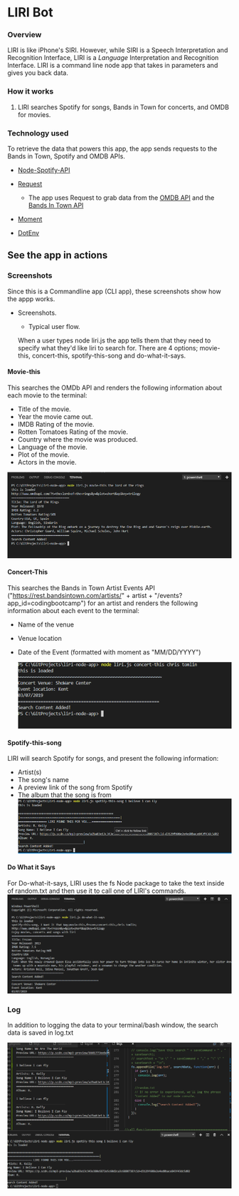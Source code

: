 # LIRI Bot

### Overview

LIRI is like iPhone's SIRI. However, while SIRI is a Speech Interpretation and Recognition Interface, LIRI is a _Language_ Interpretation and Recognition Interface. LIRI is a command line node app that takes in parameters and gives you back data.

### How it works

1. LIRI searches Spotify for songs, Bands in Town for concerts, and OMDB for movies.

### Technology used

To retrieve the data that powers this app, the app sends requests to the Bands in Town, Spotify and OMDB APIs. 

   * [Node-Spotify-API](https://www.npmjs.com/package/node-spotify-api)

   * [Request](https://www.npmjs.com/package/request)

     * The app uses Request to grab data from the [OMDB API](http://www.omdbapi.com) and the [Bands In Town API](http://www.artists.bandsintown.com/bandsintown-api)

   * [Moment](https://www.npmjs.com/package/moment)

   * [DotEnv](https://www.npmjs.com/package/dotenv)
   
## See the app in actions

### Screenshots
Since this is a Commandline app (CLI app), these screenshots show how the appp works.



* Screenshots.
    * Typical user flow.

    When a user types node liri.js the app tells them that they need to specify what they'd like liri to search for.
    There are 4 options; movie-this, concert-this, spotify-this-song and do-what-it-says.

#### Movie-this
This searches the OMDb API and renders the following information about each movie to the terminal:
  * Title of the movie.
  * Year the movie came out.
  * IMDB Rating of the movie.
  * Rotten Tomatoes Rating of the movie.
  * Country where the movie was produced.
  * Language of the movie.
  * Plot of the movie.
  * Actors in the movie.

 ![Movie-This](images/movie-this.PNG)


#### Concert-This
This searches the Bands in Town Artist Events API ("https://rest.bandsintown.com/artists/" + artist + "/events?app_id=codingbootcamp") for an artist and renders the following information about each event to the terminal:


* Name of the venue
* Venue location
* Date of the Event (formatted with moment as "MM/DD/YYYY")

  ![Concert-This](images/concert-this.PNG)

#### Spotify-this-song
LIRI will search Spotify for songs, and present the following information:

* Artist(s)
* The song's name
* A preview link of the song from Spotify
* The album that the song is from
  ![spotify-this-song](images/spotify-this.PNG)

#### Do What it Says
For Do-what-it-says, LIRI uses the fs Node package to take the text inside of random.txt and then use it to call one of LIRI's commands.
  ![do-what-it-says](images/do-what-it-says.PNG)

### Log

In addition to logging the data to your terminal/bash window, the search data is saved in log.txt

![log](images/log.PNG)



